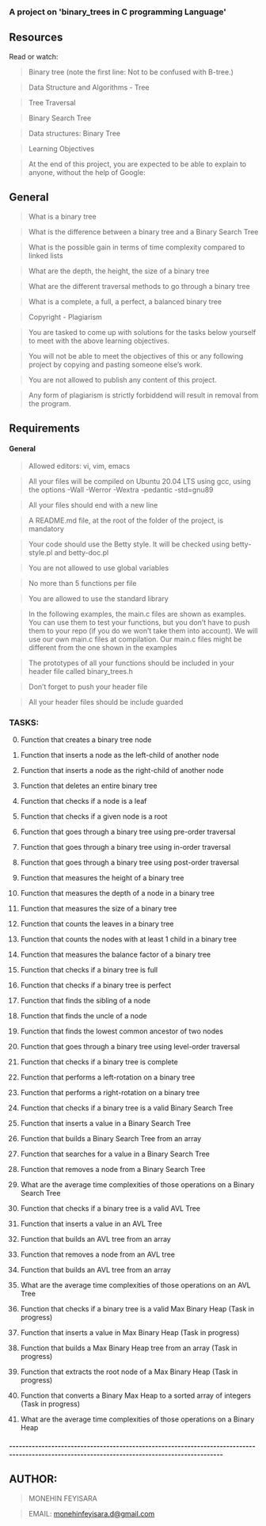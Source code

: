 ### A project on 'binary_trees in C programming Language'


## Resources
Read or watch:

> Binary tree (note the first line: Not to be confused with B-tree.)

> Data Structure and Algorithms - Tree

> Tree Traversal

> Binary Search Tree

> Data structures: Binary Tree

> Learning Objectives

> At the end of this project, you are expected to be able to explain to anyone, without the help of Google:

## General

> What is a binary tree

> What is the difference between a binary tree and a Binary Search Tree

> What is the possible gain in terms of time complexity compared to linked lists

> What are the depth, the height, the size of a binary tree

> What are the different traversal methods to go through a binary tree

> What is a complete, a full, a perfect, a balanced binary tree

> Copyright - Plagiarism

> You are tasked to come up with solutions for the tasks below yourself to meet with the above learning objectives.

> You will not be able to meet the objectives of this or any following project by copying and pasting someone else’s work.

> You are not allowed to publish any content of this project.

> Any form of plagiarism is strictly forbiddend will result in removal from the program.

## Requirements

#### General

> Allowed editors: vi, vim, emacs

> All your files will be compiled on Ubuntu 20.04 LTS using gcc, using the options -Wall -Werror -Wextra -pedantic -std=gnu89

> All your files should end with a new line

> A README.md file, at the root of the folder of the project, is mandatory

> Your code should use the Betty style. It will be checked using betty-style.pl and betty-doc.pl

> You are not allowed to use global variables

> No more than 5 functions per file

> You are allowed to use the standard library

> In the following examples, the main.c files are shown as examples. You can use them to test your functions, but you don’t have to push them to your repo (if you do we won’t take them into account). We will use our own main.c files at compilation. Our main.c files might be different from the one shown in the examples

> The prototypes of all your functions should be included in your header file called binary_trees.h

> Don’t forget to push your header file

> All your header files should be include guarded

### TASKS:

0. Function that creates a binary tree node

1. Function that inserts a node as the left-child of another node

2. Function that inserts a node as the right-child of another node

3. Function that deletes an entire binary tree

4. Function that checks if a node is a leaf

5. Function that checks if a given node is a root

6. Function that goes through a binary tree using pre-order traversal

7. Function that goes through a binary tree using in-order traversal

8. Function that goes through a binary tree using post-order traversal

9. Function that measures the height of a binary tree

10. Function that measures the depth of a node in a binary tree

11. Function that measures the size of a binary tree

12. Function that counts the leaves in a binary tree

13. Function that counts the nodes with at least 1 child in a binary tree

14. Function that measures the balance factor of a binary tree

15. Function that checks if a binary tree is full

16. Function that checks if a binary tree is perfect

17. Function that finds the sibling of a node

18. Function that finds the uncle of a node

19. Function that finds the lowest common ancestor of two nodes

20. Function that goes through a binary tree using level-order traversal

21. Function that checks if a binary tree is complete

22. Function that performs a left-rotation on a binary tree

23. Function that performs a right-rotation on a binary tree

24. Function that checks if a binary tree is a valid Binary Search Tree

25. Function that inserts a value in a Binary Search Tree

26. Function that builds a Binary Search Tree from an array

27. Function that searches for a value in a Binary Search Tree

28. Function that removes a node from a Binary Search Tree

29. What are the average time complexities of those operations on a Binary Search Tree

30. Function that checks if a binary tree is a valid AVL Tree

31. Function that inserts a value in an AVL Tree

32. Function that builds an AVL tree from an array

33. Function that removes a node from an AVL tree

34. Function that builds an AVL tree from an array

35. What are the average time complexities of those operations on an AVL Tree

36. Function that checks if a binary tree is a valid Max Binary Heap (Task in progress)

37. Function that inserts a value in Max Binary Heap (Task in progress)

38. Function that builds a Max Binary Heap tree from an array (Task in progress)

39. Function that extracts the root node of a Max Binary Heap (Task in progress)

40. Function that converts a Binary Max Heap to a sorted array of integers (Task in progress)
41. What are the average time complexities of those operations on a Binary Heap


#### ----------------------------------------------------------------------------------------------------------------------------------------------
## AUTHOR:

> MONEHIN FEYISARA

> EMAIL: monehinfeyisara.d@gmail.com
